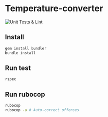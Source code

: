 # Temperature-converter
![Unit Tests & Lint](https://github.com/Kadconner/Temperature-converter/workflows/Unit%20Tests%20&%20Lint/badge.svg)
## Install
 
```bash
gem install bundler
bundle install
```

## Run test

```bash
rspec
```

## Run rubocop

```bash
rubocop
rubocop -a # Auto-correct offenses
```
